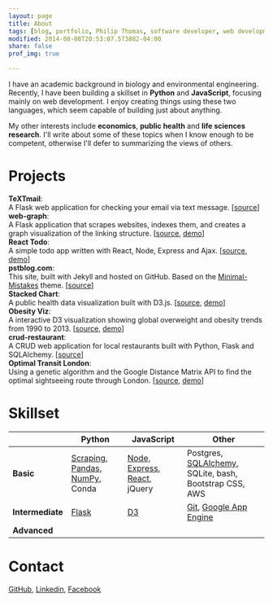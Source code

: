 ```yaml
---
layout: page
title: About 
tags: [blog, portfolio, Philip Thomas, software developer, web development, Python, JavaScript, Flask]
modified: 2014-08-08T20:53:07.573882-04:00
share: false
prof_img: true

---
```


I have an academic background in biology and environmental engineering.  Recently, I have been building a skillset in __Python__ and __JavaScript__, focusing mainly on web development.  I enjoy creating things using these two languages, which seem capable of building just about anything. 

My other interests include **economics**, **public health** and **life sciences research**.  I'll write about some of these topics when I know enough to be competent, otherwise I'll defer to summarizing the views of others.  


# Projects

**TeXTmail**:   
A Flask web application for checking your email via text message. [[source](https://github.com/psthomas/textmail)]  
**web-graph**:   
A Flask application that scrapes websites, indexes them, and creates a graph visualization of the linking structure. [[source](https://github.com/psthomas/web-graph), [demo](http://web-graph.appspot.com/)]  
**React Todo**:  
A simple todo app written with React, Node, Express and Ajax. [[source](https://github.com/psthomas/react-todo), [demo](http://psthomas.github.io/react-todo/)]   
**pstblog.com**:   
This site, built with Jekyll and hosted on GitHub. Based on the [Minimal-Mistakes](https://github.com/mmistakes/minimal-mistakes) theme. [[source](https://github.com/psthomas/psthomas.github.io)]  
**Stacked Chart**:     
A public health data visualization built with D3.js. [[source](https://github.com/psthomas/stackedchart-d3js), [demo](http://bl.ocks.org/psthomas/raw/427b4c4a9ca2770e6c32/)]  
**Obesity Viz**:  
A interactive D3 visualization showing global overweight and obesity trends from 1990 to 2013.  [[source](https://github.com/psthomas/transition-d3js), [demo](http://bl.ocks.org/psthomas/raw/3d206756f93fdfcec7919dfb42c4e6fe/)]   
**crud-restaurant**:   
A CRUD web application for local restaurants built with Python, Flask and SQLAlchemy. [[source](https://github.com/psthomas/crud-restaurant)]  
**Optimal Transit London**:   
Using a genetic algorithm and the Google Distance Matrix API to find the optimal sightseeing route through London. [[source](https://github.com/psthomas/optimal-transit-London), [demo](http://psthomas.github.io/optimal-transit-London/)]


# Skillset


|               | **Python**        |    **JavaScript** | **Other** |
| ----- | ------------- | ------------- | ------------- |
| **Basic** | [Scraping](https://github.com/psthomas/web-graph), [Pandas, NumPy](https://github.com/psthomas/efficient-frontier), Conda  | [Node, Express, React](https://github.com/psthomas/react-todo), jQuery | Postgres, [SQLAlchemy](https://github.com/psthomas/crud-restaurant), SQLite, bash, Bootstrap CSS, AWS |
| **Intermediate**| [Flask](https://github.com/psthomas/crud-restaurant)  | [D3](https://github.com/psthomas/stackedchart-d3js)   | [Git](https://github.com/psthomas), [Google App Engine](https://github.com/psthomas/textmail) |
| **Advanced**  |   |               |  |  

# Contact 
[GitHub](https://github.com/psthomas), [Linkedin](https://www.linkedin.com/in/philip-thomas-2805b97a), [Facebook](https://www.facebook.com/phil.thomas.5264)
